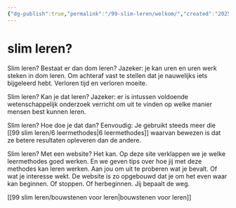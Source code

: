 ```yaml
---
{"dg-publish":true,"permalink":"/99-slim-leren/welkom/","created":"2025-03-04T18:44:50.707+01:00","updated":"2025-02-18T19:57:47.147+01:00"}
---
```


 
 

# slim leren?

Slim leren? Bestaat er dan dom leren?  Jazeker: je kan uren en uren werk steken in dom leren. Om achteraf vast te stellen dat je nauwelijks iets bijgeleerd hebt.  Verloren tijd en verloren moeite.

Slim leren? Kan je dat leren? Jazeker: er is intussen voldoende wetenschappelijk onderzoek verricht om uit te vinden op welke manier mensen best kunnen leren. 

Slim leren? Hoe doe je dat dan? Eenvoudig: Je gebruikt steeds meer die [[99 slim leren/6 leermethodes\|6 leermethodes]] waarvan bewezen is dat ze betere resultaten opleveren dan de andere.

Slim leren? Met een website? Het kan. Op deze site verklappen we je welke leermethodes goed werken. En we geven tips over hoe jij met deze methodes kan leren werken. Aan jou om uit te proberen wat je bevalt. Of wat je interesse wekt. De website is zo opgebouwd dat je om het even waar kan beginnen. Of stoppen. Of herbeginnen. Jij bepaalt de weg.

[[99 slim leren/bouwstenen voor leren\|bouwstenen voor leren]]